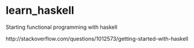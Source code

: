 # learn_haskell
Starting functional programming with haskell
<link>http://stackoverflow.com/questions/1012573/getting-started-with-haskell</link>
